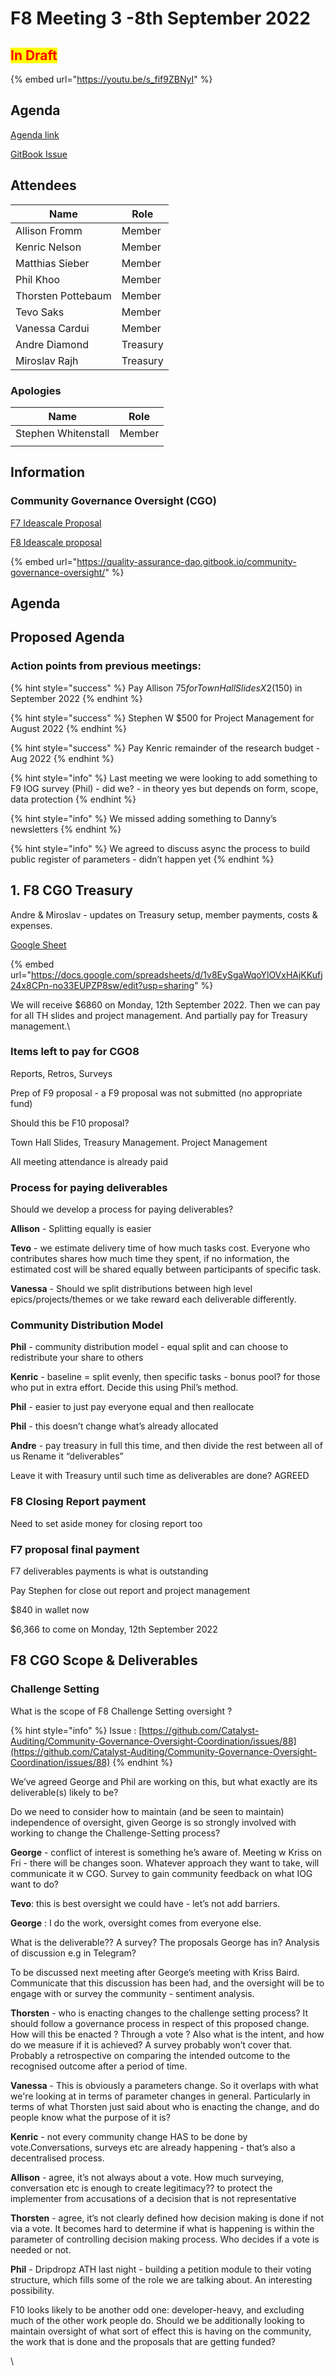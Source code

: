 # F8 Meeting 3 -8th September 2022

## <mark style="color:red;">In Draft</mark>

{% embed url="https://youtu.be/s_fif9ZBNyI" %}

## Agenda

[Agenda link](https://docs.google.com/document/d/1M6lE6lgwWqPpqFBmABqGOaWfLcEbFfssU\_S-1j\_vA9A/edit?usp=sharing)&#x20;

[GitBook Issue](https://github.com/Catalyst-Auditing/Community-Governance-Oversight-Coordination/issues/106)

## Attendees

| Name               | Role     |
| ------------------ | -------- |
| Allison Fromm      | Member   |
| Kenric Nelson      | Member   |
| Matthias Sieber    | Member   |
| Phil Khoo          | Member   |
| Thorsten Pottebaum | Member   |
| Tevo Saks          | Member   |
| Vanessa Cardui     | Member   |
| Andre Diamond      | Treasury |
| Miroslav Rajh      | Treasury |

### Apologies

| Name                | Role   |
| ------------------- | ------ |
| Stephen Whitenstall | Member |
|                     |        |

## Information

### Community Governance Oversight (CGO)

[F7 Ideascale Proposal](https://cardano.ideascale.com/c/idea/383517)

[F8 Ideascale proposal](https://cardano.ideascale.com/c/idea/398225)

{% embed url="https://quality-assurance-dao.gitbook.io/community-governance-oversight/" %}

## Agenda

## Proposed Agenda <a href="#docs-internal-guid-c33d3c76-7fff-1b87-a100-a158d4f0612c" id="docs-internal-guid-c33d3c76-7fff-1b87-a100-a158d4f0612c"></a>

### Action points from previous meetings:

{% hint style="success" %}
Pay Allison $75 for Town Hall Slides X 2 ($150) in September 2022
{% endhint %}

{% hint style="success" %}
Stephen W $500 for Project Management for August 2022
{% endhint %}

{% hint style="success" %}
Pay Kenric remainder of the research budget - Aug 2022
{% endhint %}

{% hint style="info" %}
Last meeting we were looking to add something  to F9 IOG survey (Phil) - did we? - in theory yes but depends on form, scope, data protection
{% endhint %}

{% hint style="info" %}
We missed adding something to Danny’s newsletters
{% endhint %}

{% hint style="info" %}
We agreed to discuss async the process to build public register of parameters - didn’t happen yet&#x20;
{% endhint %}

## 1. F8 CGO Treasury

Andre & Miroslav - updates on Treasury setup, member payments, costs & expenses.

[Google Sheet](https://docs.google.com/spreadsheets/d/1v8EySgaWqoYlOVxHAjKKufj24x8CPn-no33EUPZP8sw/edit?usp=sharing)

{% embed url="https://docs.google.com/spreadsheets/d/1v8EySgaWqoYlOVxHAjKKufj24x8CPn-no33EUPZP8sw/edit?usp=sharing" %}

We will receive $6860 on Monday, 12th September 2022. Then we can pay for all TH slides and project management. And partially pay for Treasury management.\


### Items left to pay for CGO8

Reports, Retros, Surveys

Prep of F9 proposal - a F9 proposal was not submitted (no appropriate fund)

Should this be F10 proposal?

Town Hall Slides, Treasury Management. Project Management

All meeting attendance is already paid

### Process for paying deliverables

Should we develop a process for paying deliverables?&#x20;

**Allison** - Splitting equally is easier

**Tevo** - we estimate delivery time of how much tasks cost. Everyone who contributes shares how much time they spent, if no information, the estimated cost will be shared equally between participants of specific task.

**Vanessa** - Should we split distributions between high level epics/projects/themes or we take reward each deliverable differently.

### Community Distribution Model

**Phil** - community distribution model - equal split and can choose to redistribute your share to others

**Kenric** - baseline = split evenly, then specific tasks - bonus pool? for those who put in extra effort. Decide this using Phil’s method.

**Phil** - easier to just pay everyone equal and then reallocate

**Phil** - this doesn’t change what’s already allocated

**Andre** - pay treasury in full this time, and then divide the rest between all of us Rename it “deliverables”

Leave it with Treasury until such time as deliverables are done? AGREED

### F8 Closing Report  payment

Need to set aside money for closing report too

### F7 proposal final payment&#x20;

F7 deliverables payments is what is outstanding

Pay Stephen for close out report and project management

$840 in wallet now

$6,366 to come on Monday, 12th September 2022



## F8 CGO Scope & Deliverables

### Challenge Setting

What is the scope of F8 Challenge Setting oversight ?

{% hint style="info" %}
Issue : [https://github.com/Catalyst-Auditing/Community-Governance-Oversight-Coordination/issues/88](https://github.com/Catalyst-Auditing/Community-Governance-Oversight-Coordination/issues/88)
{% endhint %}

We’ve agreed George and Phil are working on this, but what exactly are its deliverable(s) likely to be?

Do we need to consider how to maintain (and be seen to maintain) independence of oversight, given George is so strongly involved with working to change the Challenge-Setting process?&#x20;

**George** - conflict of interest is something he’s aware of. Meeting w Kriss on Fri - there will be changes soon. Whatever approach they want to take, will communicate it w CGO. Survey to gain community feedback on what IOG want to do?&#x20;

**Tevo**: this is best oversight we could have - let’s not add barriers.&#x20;

**George** : I do the work, oversight comes from everyone else.

What is the deliverable?? A survey? The proposals George has in? Analysis of discussion e.g in Telegram?&#x20;

To be discussed next meeting after George’s meeting with Kriss Baird. Communicate that this discussion has been had, and the oversight will be to engage with or survey the community - sentiment analysis.

**Thorsten** - who is enacting changes to the challenge setting process? It should follow a governance process in respect of this proposed change. How will this be enacted ? Through a vote ? Also what is the intent, and how do we measure if it is achieved? A survey probably won’t cover that. Probably a retrospective on comparing the intended outcome to the recognised outcome after a period of time.

**Vanessa** - This is obviously a parameters change. So it overlaps with what we're looking at in terms of parameter changes in general. Particularly in terms of what Thorsten just said about who is enacting the change, and do people know what the purpose of it is?

**Kenric** - not every community change HAS to be done by vote.Conversations, surveys etc are already happening - that’s also a decentralised process.

**Allison** - agree, it’s not always about a vote. How much surveying, conversation etc is enough to create legitimacy?? to protect the implementer from accusations of a decision that is not representative

**Thorsten** - agree, it’s not clearly defined how decision making is done if not via a vote. It becomes hard to determine if what is happening is within the parameter of controlling decision making process. Who decides if a vote is needed or not.

**Phil** - Dripdropz ATH last night - building a petition module to their voting structure, which fills some of the role we are talking about. An interesting possibility.

F10 looks likely to be another odd one: developer-heavy, and excluding much of the other work people do. Should we be additionally looking to maintain oversight of what sort of effect this is having on the community, the work that is done and the proposals that are getting funded?

\
